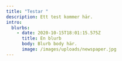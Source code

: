 ```yaml
---
title: "Testar "
description: Ett test kommer här.
intro:
  blurbs:
    - date: 2020-10-15T18:01:15.575Z
      title: En blurb
      body: Blurb body här.
      image: /images/uploads/newspaper.jpg
---
```

